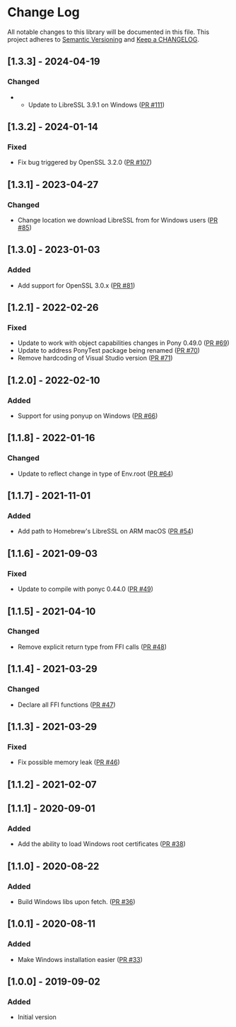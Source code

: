 # Change Log

All notable changes to this library will be documented in this file. This project adheres to [Semantic Versioning](http://semver.org/) and [Keep a CHANGELOG](http://keepachangelog.com/).

## [1.3.3] - 2024-04-19

### Changed

- - Update to LibreSSL 3.9.1 on Windows ([PR #111](https://github.com/ponylang/net_ssl/pull/111))

## [1.3.2] - 2024-01-14

### Fixed

- Fix bug triggered by OpenSSL 3.2.0 ([PR #107](https://github.com/ponylang/net_ssl/pull/107))

## [1.3.1] - 2023-04-27

### Changed

- Change location we download LibreSSL from for Windows users ([PR #85](https://github.com/ponylang/net_ssl/pull/85))

## [1.3.0] - 2023-01-03

### Added

- Add support for OpenSSL 3.0.x ([PR #81](https://github.com/ponylang/net_ssl/pull/81))

## [1.2.1] - 2022-02-26

### Fixed

- Update to work with object capabilities changes in Pony 0.49.0 ([PR #69](https://github.com/ponylang/net_ssl/pull/69))
- Update to address PonyTest package being renamed ([PR #70](https://github.com/ponylang/net_ssl/pull/70))
- Remove hardcoding of Visual Studio version ([PR #71](https://github.com/ponylang/net_ssl/pull/71))

## [1.2.0] - 2022-02-10

### Added

- Support for using ponyup on Windows ([PR #66](https://github.com/ponylang/net_ssl/pull/66))

## [1.1.8] - 2022-01-16

### Changed

- Update to reflect change in type of Env.root ([PR #64](https://github.com/ponylang/net_ssl/pull/64))

## [1.1.7] - 2021-11-01

### Added

- Add path to Homebrew's LibreSSL on ARM macOS ([PR #54](https://github.com/ponylang/net_ssl/pull/54))

## [1.1.6] - 2021-09-03

### Fixed

- Update to compile with ponyc 0.44.0 ([PR #49](https://github.com/ponylang/net_ssl/pull/49))

## [1.1.5] - 2021-04-10

### Changed

- Remove explicit return type from FFI calls ([PR #48](https://github.com/ponylang/net_ssl/pull/48))

## [1.1.4] - 2021-03-29

### Changed

- Declare all FFI functions ([PR #47](https://github.com/ponylang/net_ssl/pull/47))

## [1.1.3] - 2021-03-29

### Fixed

- Fix possible memory leak ([PR #46](https://github.com/ponylang/net_ssl/pull/46))

## [1.1.2] - 2021-02-07

## [1.1.1] - 2020-09-01

### Added

- Add the ability to load Windows root certificates ([PR #38](https://github.com/ponylang/net_ssl/pull/38))

## [1.1.0] - 2020-08-22

### Added

- Build Windows libs upon fetch. ([PR #36](https://github.com/ponylang/net_ssl/pull/36))

## [1.0.1] - 2020-08-11

### Added

- Make Windows installation easier ([PR #33](https://github.com/ponylang/net_ssl/pull/33))

## [1.0.0] - 2019-09-02

### Added

- Initial version

